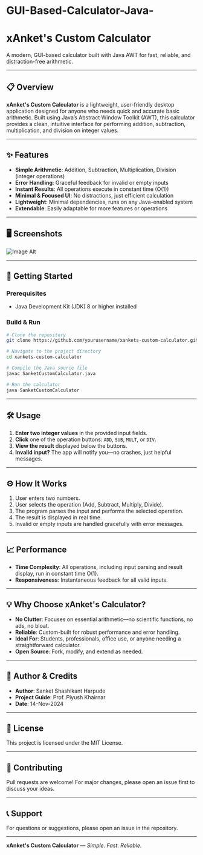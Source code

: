# GUI-Based-Calculator-Java-

# xAnket's Custom Calculator

A modern, GUI-based calculator built with Java AWT for fast, reliable, and distraction-free arithmetic.

---

## 📋 Overview

**xAnket's Custom Calculator** is a lightweight, user-friendly desktop application designed for anyone who needs quick and accurate basic arithmetic. Built using Java’s Abstract Window Toolkit (AWT), this calculator provides a clean, intuitive interface for performing addition, subtraction, multiplication, and division on integer values.

---

## ✨ Features

- **Simple Arithmetic**: Addition, Subtraction, Multiplication, Division (integer operations)
- **Error Handling**: Graceful feedback for invalid or empty inputs
- **Instant Results**: All operations execute in constant time (O(1))
- **Minimal & Focused UI**: No distractions, just efficient calculation
- **Lightweight**: Minimal dependencies, runs on any Java-enabled system
- **Extendable**: Easily adaptable for more features or operations

---

## 🖥️ Screenshots

 ![Image Alt]([image_url](https://github.com/sankuuu/GUI-Based-Calculator-Java-/blob/7ed53bc4540c8906cefca9f56492ec9254348deb/SS1.PNG))

---

## 🚀 Getting Started

### Prerequisites

- Java Development Kit (JDK) 8 or higher installed

### Build & Run

```bash
# Clone the repository
git clone https://github.com/yourusername/xankets-custom-calculator.git

# Navigate to the project directory
cd xankets-custom-calculator

# Compile the Java source file
javac SanketCustomCalculator.java

# Run the calculator
java SanketCustomCalculator
```

---

## 🛠️ Usage

1. **Enter two integer values** in the provided input fields.
2. **Click** one of the operation buttons: `ADD`, `SUB`, `MULT`, or `DIV`.
3. **View the result** displayed below the buttons.
4. **Invalid input?** The app will notify you—no crashes, just helpful messages.

---

## ⚙️ How It Works

1. User enters two numbers.
2. User selects the operation (Add, Subtract, Multiply, Divide).
3. The program parses the input and performs the selected operation.
4. The result is displayed in real time.
5. Invalid or empty inputs are handled gracefully with error messages.

---

## 📈 Performance

- **Time Complexity**: All operations, including input parsing and result display, run in constant time O(1).
- **Responsiveness**: Instantaneous feedback for all valid inputs.

---

## 💡 Why Choose xAnket's Calculator?

- **No Clutter**: Focuses on essential arithmetic—no scientific functions, no ads, no bloat.
- **Reliable**: Custom-built for robust performance and error handling.
- **Ideal For**: Students, professionals, office use, or anyone needing a straightforward calculator.
- **Open Source**: Fork, modify, and extend as needed.

---

## 👤 Author & Credits

- **Author**: Sanket Shashikant Harpude  
- **Project Guide**: Prof. Piyush Khairnar  
- **Date**: 14-Nov-2024

---

## 📄 License

This project is licensed under the MIT License.

---

## 🙌 Contributing

Pull requests are welcome! For major changes, please open an issue first to discuss your ideas.

---

## 📞 Support

For questions or suggestions, please open an issue in the repository.

---

**xAnket's Custom Calculator** — _Simple. Fast. Reliable._
